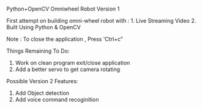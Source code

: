Python+OpenCV Omniwheel Robot Version 1

First attempt on building omni-wheel robot with :
	1. Live Streaming Video
	2. Built Using Python & OpenCV
	
Note : 
To close the application , Press 'Ctrl+c" 
	
Things Remaining To Do:
1. Work on clean program exit/close application
2. Add a better servo to get camera rotating 

Possible Version 2 Features:
1. Add Object detection
2. Add voice command recoginition